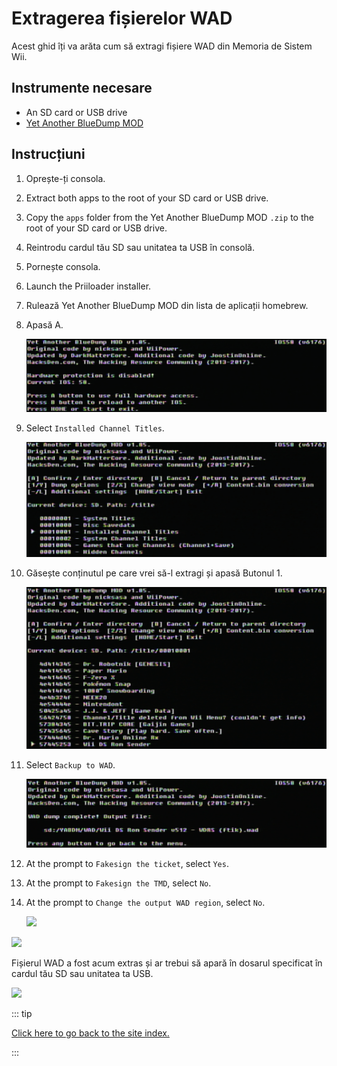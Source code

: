 # Extragerea fișierelor WAD

Acest ghid îți va arăta cum să extragi fișiere WAD din Memoria de Sistem Wii.

## Instrumente necesare

- An SD card or USB drive
- [Yet Another BlueDump MOD](https://oscwii.org/library/app/Yet-Another-BlueDump-Mod)

## Instrucțiuni

1. Oprește-ți consola.

2. Extract both apps to the root of your SD card or USB drive.

3. Copy the `apps` folder from the Yet Another BlueDump MOD `.zip` to the root of your SD card or USB drive.

4. Reintrodu cardul tău SD sau unitatea ta USB în consolă.

5. Pornește consola.

6. Launch the Priiloader installer.

7. Rulează Yet Another BlueDump MOD din lista de aplicații homebrew.

8. Apasă A.

   ![](/images/homebrew/DumpWADS/1.png)

9. Select `Installed Channel Titles`.

   ![](/images/homebrew/DumpWADS/2.png)

10. Găsește conținutul pe care vrei să-l extragi și apasă Butonul 1.

    ![](/images/homebrew/DumpWADS/3.png)

11. Select `Backup to WAD`.

    ![](/images/homebrew/DumpWADS/4.png)

12. At the prompt to `Fakesign the ticket`, select `Yes`.

13. At the prompt to `Fakesign the TMD`, select `No`.

14. At the prompt to `Change the output WAD region`, select `No`.

    ![](/images/homebrew/DumpWADS/5.png)

![](/images/homebrew/DumpWADS/6.png)

Fișierul WAD a fost acum extras și ar trebui să apară în dosarul specificat în cardul tău SD sau unitatea ta USB.

![](/images/homebrew/DumpWADS/7.png)

::: tip

[Click here to go back to the site index.](site-navigation)

:::
